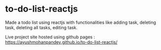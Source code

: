 # to-do-list-reactjs

Made a todo list using reactjs with functionalities like adding task, deleting task, deleting all tasks, editing task.

Live project site hosted using github pages : https://ayushmohanpandey.github.io/to-do-list-reactjs/
